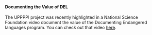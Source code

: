 #### Documenting the Value of DEL ####

The UPPPP! project was recently highlighted in a National Science Foundation video document the value of the Documenting Endangered languages program. You can check out that video [here](https://www.youtube.com/watch?v=OIRgyL5Qf78&feature=youtu.be&t=165).
